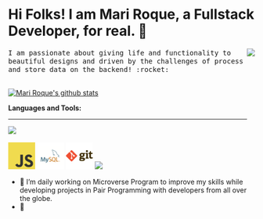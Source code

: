 
 # Hi Folks! I am Mari Roque, a Fullstack Developer, for real. :robot:
 <img src="http://quoteapic.com/wp-content/uploads/2017/03/work-survaival.gif" height=250px align=right>
 
<samp>
I am passionate about giving life and functionality to beautiful designs and driven by the challenges of process and store data on the backend! :rocket:
 </samp>
 <br>
 <br>

[![Mari Roque's github stats](https://github-readme-stats.vercel.app/api?username=marilenaroque)](https://github.com/MarilenaRoque)

**Languages and Tools:**
<hr>
<code><img height="55" src="https://icon-library.com/images/rails-icon/rails-icon-4.jpg"></code>

<code><img height="55" src="https://raw.githubusercontent.com/github/explore/80688e429a7d4ef2fca1e82350fe8e3517d3494d/topics/javascript/javascript.png"></code>
<code><img height="55" src="https://raw.githubusercontent.com/github/explore/80688e429a7d4ef2fca1e82350fe8e3517d3494d/topics/mysql/mysql.png"></code>
<code><img height="55" src="https://raw.githubusercontent.com/github/explore/80688e429a7d4ef2fca1e82350fe8e3517d3494d/topics/git/git.png"></code>
<code><img  height="55" src="http://www.achacurso.com.br/wp-content/uploads/2015/11/html5-css3.png"></code>


- :rocket: I’m daily  working on Microverse Program to improve my skills while developing projects in Pair Programming with developers from all over the globe.
- 🔭 

